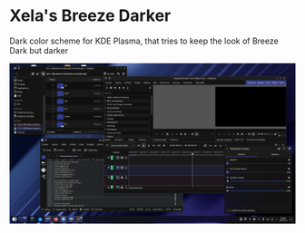 # Xela's Breeze Darker

Dark color scheme for KDE Plasma, that tries to keep the look of Breeze Dark but darker

![Xela's Breeze Darker](https://github.com/xelaxefensor/xela-breeze-dark/blob/main/XelaBreezeDarker.png)
